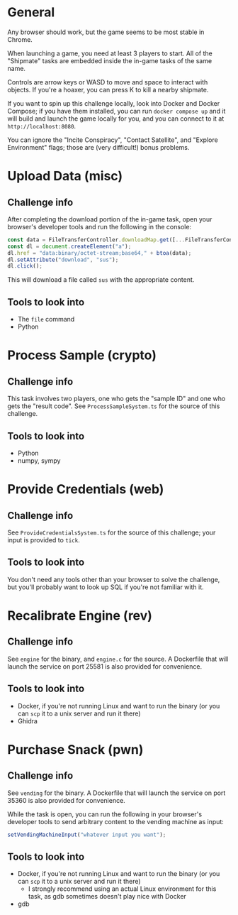 # General

Any browser should work, but the game seems to be most stable in Chrome.

When launching a game, you need at least 3 players to start.  All of the "Shipmate" tasks are embedded inside the in-game tasks of the same name.

Controls are arrow keys or WASD to move and space to interact with objects.  If you're a hoaxer, you can press K to kill a nearby shipmate.

If you want to spin up this challenge locally, look into Docker and Docker Compose; if you have them installed, you can run `docker compose up` and it will build and launch the game locally for you, and you can connect to it at `http://localhost:8080`.

You can ignore the "Incite Conspiracy", "Contact Satellite", and "Explore Environment" flags; those are (very difficult!) bonus problems.



# Upload Data (misc)

## Challenge info

After completing the download portion of the in-game task, open your browser's developer tools and run the following in the console:

```js
const data = FileTransferController.downloadMap.get([...FileTransferController.downloadMap.keys()][0]);
const dl = document.createElement("a");
dl.href = "data:binary/octet-stream;base64," + btoa(data);
dl.setAttribute("download", "sus");
dl.click();
```

This will download a file called `sus` with the appropriate content.

## Tools to look into

- The `file` command
- Python



# Process Sample (crypto)

## Challenge info

This task involves two players, one who gets the "sample ID" and one who gets the "result code".  See `ProcessSampleSystem.ts` for the source of this challenge.

## Tools to look into

- Python
- numpy, sympy



# Provide Credentials (web)

## Challenge info

See `ProvideCredentialsSystem.ts` for the source of this challenge; your input is provided to `tick`.

## Tools to look into

You don't need any tools other than your browser to solve the challenge, but you'll probably want to look up SQL if you're not familiar with it.



# Recalibrate Engine (rev)

## Challenge info

See `engine` for the binary, and `engine.c` for the source.  A Dockerfile that will launch the service on port 25581 is also provided for convenience.

## Tools to look into

- Docker, if you're not running Linux and want to run the binary (or you can `scp` it to a unix server and run it there)
- Ghidra



# Purchase Snack (pwn)

## Challenge info

See `vending` for the binary.  A Dockerfile that will launch the service on port 35360 is also provided for convenience.

While the task is open, you can run the following in your browser's developer tools to send arbitrary content to the vending machine as input:

```js
setVendingMachineInput("whatever input you want");
```

## Tools to look into

- Docker, if you're not running Linux and want to run the binary (or you can `scp` it to a unix server and run it there)
	- I strongly recommend using an actual Linux environment for this task, as gdb sometimes doesn't play nice with Docker
- gdb